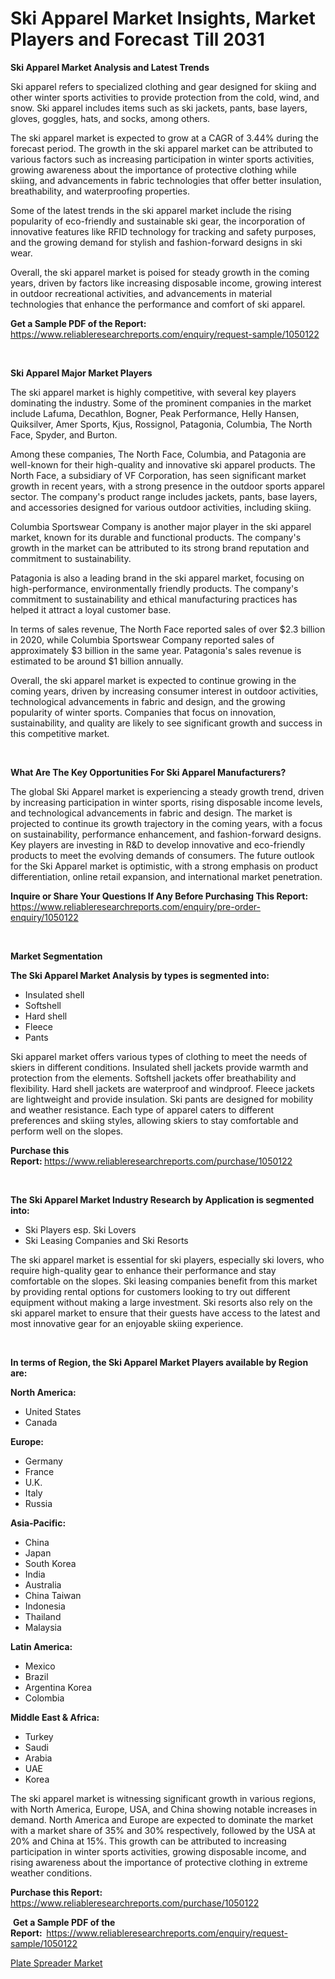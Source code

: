 <p><h1>Ski Apparel Market Insights, Market Players and Forecast Till 2031</h1></p><p><strong>Ski Apparel Market Analysis and Latest Trends</strong></p>
<p><p>Ski apparel refers to specialized clothing and gear designed for skiing and other winter sports activities to provide protection from the cold, wind, and snow. Ski apparel includes items such as ski jackets, pants, base layers, gloves, goggles, hats, and socks, among others.</p><p>The ski apparel market is expected to grow at a CAGR of 3.44% during the forecast period. The growth in the ski apparel market can be attributed to various factors such as increasing participation in winter sports activities, growing awareness about the importance of protective clothing while skiing, and advancements in fabric technologies that offer better insulation, breathability, and waterproofing properties.</p><p>Some of the latest trends in the ski apparel market include the rising popularity of eco-friendly and sustainable ski gear, the incorporation of innovative features like RFID technology for tracking and safety purposes, and the growing demand for stylish and fashion-forward designs in ski wear.</p><p>Overall, the ski apparel market is poised for steady growth in the coming years, driven by factors like increasing disposable income, growing interest in outdoor recreational activities, and advancements in material technologies that enhance the performance and comfort of ski apparel.</p></p>
<p><strong>Get a Sample PDF of the Report:&nbsp;</strong> <a href="https://www.reliableresearchreports.com/enquiry/request-sample/1050122">https://www.reliableresearchreports.com/enquiry/request-sample/1050122</a></p>
<p>&nbsp;</p>
<p><strong>Ski Apparel Major Market Players</strong></p>
<p><p>The ski apparel market is highly competitive, with several key players dominating the industry. Some of the prominent companies in the market include Lafuma, Decathlon, Bogner, Peak Performance, Helly Hansen, Quiksilver, Amer Sports, Kjus, Rossignol, Patagonia, Columbia, The North Face, Spyder, and Burton.</p><p>Among these companies, The North Face, Columbia, and Patagonia are well-known for their high-quality and innovative ski apparel products. The North Face, a subsidiary of VF Corporation, has seen significant market growth in recent years, with a strong presence in the outdoor sports apparel sector. The company's product range includes jackets, pants, base layers, and accessories designed for various outdoor activities, including skiing.</p><p>Columbia Sportswear Company is another major player in the ski apparel market, known for its durable and functional products. The company's growth in the market can be attributed to its strong brand reputation and commitment to sustainability.</p><p>Patagonia is also a leading brand in the ski apparel market, focusing on high-performance, environmentally friendly products. The company's commitment to sustainability and ethical manufacturing practices has helped it attract a loyal customer base.</p><p>In terms of sales revenue, The North Face reported sales of over $2.3 billion in 2020, while Columbia Sportswear Company reported sales of approximately $3 billion in the same year. Patagonia's sales revenue is estimated to be around $1 billion annually.</p><p>Overall, the ski apparel market is expected to continue growing in the coming years, driven by increasing consumer interest in outdoor activities, technological advancements in fabric and design, and the growing popularity of winter sports. Companies that focus on innovation, sustainability, and quality are likely to see significant growth and success in this competitive market.</p></p>
<p>&nbsp;</p>
<p><strong>What Are The Key Opportunities For Ski Apparel Manufacturers?</strong></p>
<p><p>The global Ski Apparel market is experiencing a steady growth trend, driven by increasing participation in winter sports, rising disposable income levels, and technological advancements in fabric and design. The market is projected to continue its growth trajectory in the coming years, with a focus on sustainability, performance enhancement, and fashion-forward designs. Key players are investing in R&D to develop innovative and eco-friendly products to meet the evolving demands of consumers. The future outlook for the Ski Apparel market is optimistic, with a strong emphasis on product differentiation, online retail expansion, and international market penetration.</p></p>
<p><strong>Inquire or Share Your Questions If Any Before Purchasing This Report:</strong> <a href="https://www.reliableresearchreports.com/enquiry/pre-order-enquiry/1050122">https://www.reliableresearchreports.com/enquiry/pre-order-enquiry/1050122</a></p>
<p>&nbsp;</p>
<p><strong>Market Segmentation</strong></p>
<p><strong>The Ski Apparel Market Analysis by types is segmented into:</strong></p>
<p><ul><li>Insulated shell</li><li>Softshell</li><li>Hard shell</li><li>Fleece</li><li>Pants</li></ul></p>
<p><p>Ski apparel market offers various types of clothing to meet the needs of skiers in different conditions. Insulated shell jackets provide warmth and protection from the elements. Softshell jackets offer breathability and flexibility. Hard shell jackets are waterproof and windproof. Fleece jackets are lightweight and provide insulation. Ski pants are designed for mobility and weather resistance. Each type of apparel caters to different preferences and skiing styles, allowing skiers to stay comfortable and perform well on the slopes.</p></p>
<p><strong>Purchase this Report:&nbsp;</strong><a href="https://www.reliableresearchreports.com/purchase/1050122">https://www.reliableresearchreports.com/purchase/1050122</a></p>
<p>&nbsp;</p>
<p><strong>The Ski Apparel Market Industry Research by Application is segmented into:</strong></p>
<p><ul><li>Ski Players esp. Ski Lovers</li><li>Ski Leasing Companies and Ski Resorts</li></ul></p>
<p><p>The ski apparel market is essential for ski players, especially ski lovers, who require high-quality gear to enhance their performance and stay comfortable on the slopes. Ski leasing companies benefit from this market by providing rental options for customers looking to try out different equipment without making a large investment. Ski resorts also rely on the ski apparel market to ensure that their guests have access to the latest and most innovative gear for an enjoyable skiing experience.</p></p>
<p>&nbsp;</p>
<p><strong>In terms of Region, the Ski Apparel Market Players available by Region are:</strong></p>
<p>
    <p> <strong> North America: </strong>
        <ul>
            <li>United States</li>
            <li>Canada</li>
        </ul>
        </p> 
    <p> <strong> Europe: </strong>
        <ul>
            <li>Germany</li>
            <li>France</li>
            <li>U.K.</li>
            <li>Italy</li>
            <li>Russia</li>
        </ul>
        </p> 
    <p> <strong> Asia-Pacific: </strong>
        <ul>
            <li>China</li>
            <li>Japan</li>
            <li>South Korea</li>
            <li>India</li>
            <li>Australia</li>
            <li>China Taiwan</li>
            <li>Indonesia</li>
            <li>Thailand</li>
            <li>Malaysia</li>
        </ul>
        </p> 
    <p> <strong> Latin America: </strong>
        <ul>
            <li>Mexico</li>
            <li>Brazil</li>
            <li>Argentina Korea</li>
            <li>Colombia</li>
        </ul>
        </p> 
    <p> <strong> Middle East & Africa: </strong>
        <ul>
            <li>Turkey</li>
            <li>Saudi</li>
            <li>Arabia</li>
            <li>UAE</li>
            <li>Korea</li>
        </ul>
    </p>
    </p>
<p><p>The ski apparel market is witnessing significant growth in various regions, with North America, Europe, USA, and China showing notable increases in demand. North America and Europe are expected to dominate the market with a market share of 35% and 30% respectively, followed by the USA at 20% and China at 15%. This growth can be attributed to increasing participation in winter sports activities, growing disposable income, and rising awareness about the importance of protective clothing in extreme weather conditions.</p></p>
<p><strong>Purchase this Report: </strong><a href="https://www.reliableresearchreports.com/purchase/1050122">https://www.reliableresearchreports.com/purchase/1050122</a></p>
<p>&nbsp;<strong>Get a Sample PDF of the Report:&nbsp;&nbsp;</strong><a href="https://www.reliableresearchreports.com/enquiry/request-sample/1050122">https://www.reliableresearchreports.com/enquiry/request-sample/1050122</a></p>
<p><strong></strong></p>
<p><p><a href="https://boundless-drawbridge-702.notion.site/Plate-Spreader-Market-Furnish-Information-about-Market-Size-Market-Share-Market-Dynamics-and-Proj-08306fbe036f476293a5c4301c6db25c">Plate Spreader Market</a></p></p>